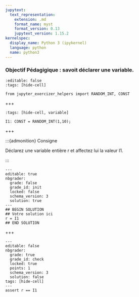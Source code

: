 ```yaml
---
jupytext:
  text_representation:
    extension: .md
    format_name: myst
    format_version: 0.13
    jupytext_version: 1.15.2
kernelspec:
  display_name: Python 3 (ipykernel)
  language: python
  name: python3
---
```


### Objectif Pédagigique : savoit déclarer une variable.

```{code-cell}
:editable: false
:tags: [hide-cell]

from jupyter_exercizer_helpers import RANDOM_INT, CONST
```

+++

```{code-cell}
:tags: [hide-cell, variable]

I1: CONST = RANDOM_INT(1,10);
```

+++

:::{admonition} Consigne

Déclarez une variable entière r et affectez lui la valeur I1.

:::

```{code-cell}
---
editable: true
nbgrader:
  grade: false
  grade_id: init
  locked: false
  schema_version: 3
  solution: true
---
## BEGIN SOLUTION
## Votre solution ici
r = I1
## END SOLUTION
```

+++

```{code-cell}
---
editable: false
nbgrader:
  grade: true
  grade_id: check
  locked: true
  points: 1
  schema_version: 3
  solution: false
tags: [hide-cell]
---
assert r == I1
```
